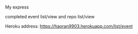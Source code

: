 My express

completed event list/view and repo list/view

Heroku address: https://haoran9903.herokuapp.com/list/event
